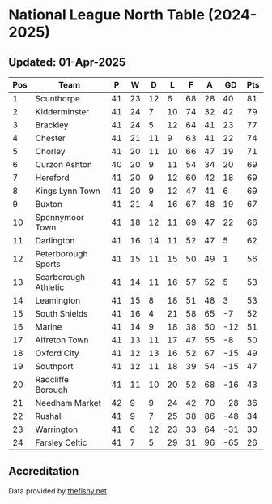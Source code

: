 # National League North Table (2024-2025)
## Updated: 01-Apr-2025

| Pos | Team | P | W | D | L | F | A | GD | Pts |
| --- | --- | --- | --- | --- | --- | --- | --- | --- | --- |
| 1 | Scunthorpe | 41 | 23 | 12 | 6 | 68 | 28 | 40 | 81 |
| 2 | Kidderminster | 41 | 24 | 7 | 10 | 74 | 32 | 42 | 79 |
| 3 | Brackley | 41 | 24 | 5 | 12 | 64 | 41 | 23 | 77 |
| 4 | Chester | 41 | 21 | 11 | 9 | 63 | 41 | 22 | 74 |
| 5 | Chorley | 41 | 20 | 11 | 10 | 66 | 47 | 19 | 71 |
| 6 | Curzon Ashton | 40 | 20 | 9 | 11 | 54 | 34 | 20 | 69 |
| 7 | Hereford | 41 | 20 | 9 | 12 | 60 | 42 | 18 | 69 |
| 8 | Kings Lynn Town | 41 | 20 | 9 | 12 | 47 | 41 | 6 | 69 |
| 9 | Buxton | 41 | 21 | 4 | 16 | 67 | 48 | 19 | 67 |
| 10 | Spennymoor Town | 41 | 18 | 12 | 11 | 69 | 47 | 22 | 66 |
| 11 | Darlington | 41 | 16 | 14 | 11 | 52 | 47 | 5 | 62 |
| 12 | Peterborough Sports | 41 | 15 | 11 | 15 | 50 | 49 | 1 | 56 |
| 13 | Scarborough Athletic | 41 | 14 | 11 | 16 | 57 | 52 | 5 | 53 |
| 14 | Leamington | 41 | 15 | 8 | 18 | 51 | 48 | 3 | 53 |
| 15 | South Shields | 41 | 16 | 4 | 21 | 58 | 65 | -7 | 52 |
| 16 | Marine | 41 | 14 | 9 | 18 | 38 | 50 | -12 | 51 |
| 17 | Alfreton Town | 41 | 13 | 11 | 17 | 47 | 55 | -8 | 50 |
| 18 | Oxford City | 41 | 12 | 13 | 16 | 52 | 67 | -15 | 49 |
| 19 | Southport | 41 | 12 | 11 | 18 | 39 | 54 | -15 | 47 |
| 20 | Radcliffe Borough | 41 | 11 | 10 | 20 | 52 | 68 | -16 | 43 |
| 21 | Needham Market | 42 | 9 | 9 | 24 | 42 | 70 | -28 | 36 |
| 22 | Rushall | 41 | 9 | 7 | 25 | 38 | 86 | -48 | 34 |
| 23 | Warrington | 41 | 6 | 12 | 23 | 33 | 64 | -31 | 30 |
| 24 | Farsley Celtic | 41 | 7 | 5 | 29 | 31 | 96 | -65 | 26 |

## Accreditation 

Data provided by [thefishy.net](https://www.thefishy.net/).